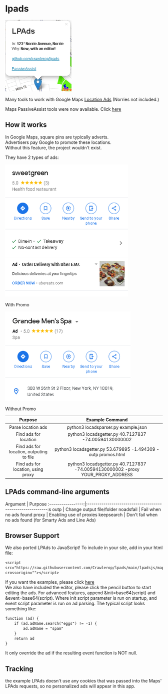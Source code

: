 # lpads
![title_with_editor](https://raw.githubusercontent.com/crawlerop/lpads/main/lpads.png)

Many tools to work with Google Maps [Location Ads](https://support.google.com/maps/answer/9947218) (Norries not included.)

Maps PassiveAssist tools were now available. Click [here](https://github.com/crawlerop/psassist)

## How it works
In Google Maps, square pins are typically adverts.  
Advertisers pay Google to promote these locations.  
Without this feature, the project wouldn't exist.

They have 2 types of ads:

![WithPromo](https://raw.githubusercontent.com/crawlerop/lpads/main/adspromo.png)

With Promo

![NoPromo](https://raw.githubusercontent.com/crawlerop/lpads/main/adsnopromo.png)

Without Promo

Purpose             |  Example Command
:------------------:|:----------------------------------------------------------------------------------------------:
Parse location ads  |  python3 locadsparser.py example.json
Find ads for location | python3 locadsgetter.py 40.7127837 -74.00594130000002
Find ads for location, outputing to file | python3 locadsgetter.py 53.679895 -1.494309 -outp promos.html
Find ads for location, using proxy | python3 locadsgetter.py 40.7127837 -74.00594130000002 -proxy YOUR_PROXY_ADDRESS

## LPAds command-line arguments
Argument           |  Purpose
:-----------------:|:----------------------------------------------------------:s
outp               | Change output file/folder
noadsfail          | Fail when no ads found
proxy              | Enabling use of proxies
keepsearch         | Don't fail when no ads found (for Smarty Ads and Line Ads)


## Browser Support
We also ported LPAds to JavaScript! To include in your site, add in your html file:
```
<script src="https://raw.githubusercontent.com/Crawlerop/lpads/main/lpadsjs/mapads.js" crossorigin=""></script>
```
If you want the examples, please click [here](https://crawlerop.github.io/lpads/lpadsjs/mapads_marker.html?localads=true)  
We also have included the editor, please click the pencil button to start editing the ads. For advanced features, append &init=base64(script) and &event=base64(script). Where init script parameter is run on startup, and event script parameter is run on ad parsing. The typical script looks something like:

```
function (ad) {
    if (ad.adName.search("eggs") != -1) {
        ad.adName = "spam"
    }
    return ad
}
```

It only override the ad if the resulting event function is NOT null.

## Tracking
the example LPAds doesn't use any cookies that was passed into the Maps' LPAds requests, so no personalized ads will appear in this app.  
